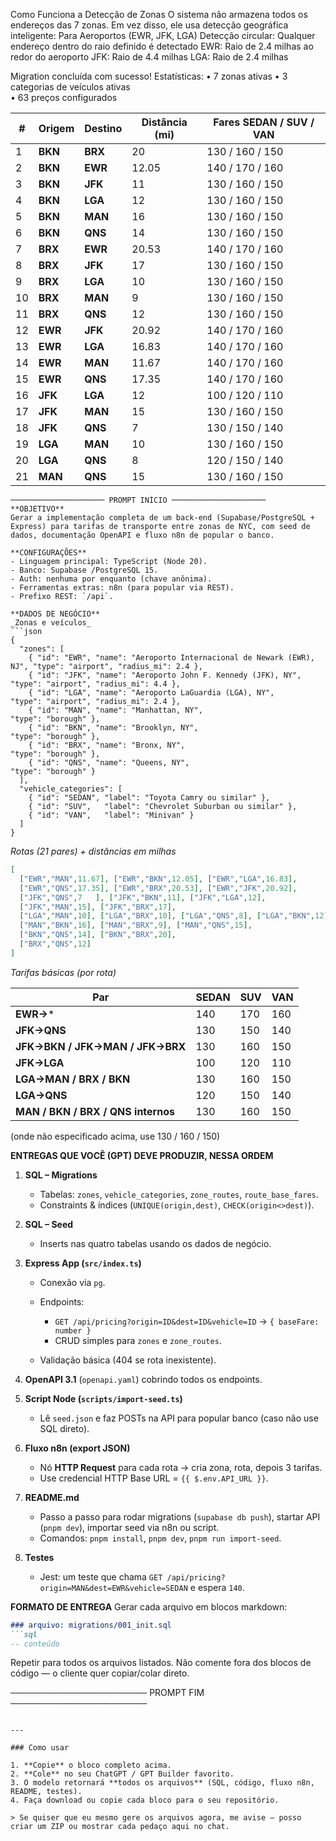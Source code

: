   Como Funciona a Detecção de Zonas
O sistema não armazena todos os endereços das 7 zonas. Em vez disso, ele usa detecção geográfica inteligente:
 Para Aeroportos (EWR, JFK, LGA)
Detecção circular: Qualquer endereço dentro do raio definido é detectado
EWR: Raio de 2.4 milhas ao redor do aeroporto
JFK: Raio de 4.4 milhas
LGA: Raio de 2.4 milhas
  
 Migration concluída com sucesso!
 Estatísticas:
   • 7 zonas ativas
   • 3 categorias de veículos ativas  
   • 63 preços configurados

| #  | Origem  | Destino | Distância (mi) | Fares SEDAN / SUV / VAN |
| -- | ------- | ------- | -------------- | ----------------------- |
| 1  | **BKN** | **BRX** | 20             | 130 / 160 / 150         |
| 2  | **BKN** | **EWR** | 12.05          | 140 / 170 / 160         |
| 3  | **BKN** | **JFK** | 11             | 130 / 160 / 150         |
| 4  | **BKN** | **LGA** | 12             | 130 / 160 / 150         |
| 5  | **BKN** | **MAN** | 16             | 130 / 160 / 150         |
| 6  | **BKN** | **QNS** | 14             | 130 / 160 / 150         |
| 7  | **BRX** | **EWR** | 20.53          | 140 / 170 / 160         |
| 8  | **BRX** | **JFK** | 17             | 130 / 160 / 150         |
| 9  | **BRX** | **LGA** | 10             | 130 / 160 / 150         |
| 10 | **BRX** | **MAN** | 9              | 130 / 160 / 150         |
| 11 | **BRX** | **QNS** | 12             | 130 / 160 / 150         |
| 12 | **EWR** | **JFK** | 20.92          | 140 / 170 / 160         |
| 13 | **EWR** | **LGA** | 16.83          | 140 / 170 / 160         |
| 14 | **EWR** | **MAN** | 11.67          | 140 / 170 / 160         |
| 15 | **EWR** | **QNS** | 17.35          | 140 / 170 / 160         |
| 16 | **JFK** | **LGA** | 12             | 100 / 120 / 110         |
| 17 | **JFK** | **MAN** | 15             | 130 / 160 / 150         |
| 18 | **JFK** | **QNS** | 7              | 130 / 150 / 140         |
| 19 | **LGA** | **MAN** | 10             | 130 / 160 / 150         |
| 20 | **LGA** | **QNS** | 8              | 120 / 150 / 140         |
| 21 | **MAN** | **QNS** | 15             | 130 / 160 / 150         |



````
───────────────────── PROMPT INÍCIO ─────────────────────
**OBJETIVO**  
Gerar a implementação completa de um back-end (Supabase/PostgreSQL + Express) para tarifas de transporte entre zonas de NYC, com seed de dados, documentação OpenAPI e fluxo n8n de popular o banco.

**CONFIGURAÇÕES**  
- Linguagem principal: TypeScript (Node 20).  
- Banco: Supabase /PostgreSQL 15.  
- Auth: nenhuma por enquanto (chave anônima).  
- Ferramentas extras: n8n (para popular via REST).  
- Prefixo REST: `/api`.  

**DADOS DE NEGÓCIO**  
_Zonas e veículos_  
```json
{
  "zones": [
    { "id": "EWR", "name": "Aeroporto Internacional de Newark (EWR), NJ", "type": "airport", "radius_mi": 2.4 },
    { "id": "JFK", "name": "Aeroporto John F. Kennedy (JFK), NY",        "type": "airport", "radius_mi": 4.4 },
    { "id": "LGA", "name": "Aeroporto LaGuardia (LGA), NY",               "type": "airport", "radius_mi": 2.4 },
    { "id": "MAN", "name": "Manhattan, NY",                               "type": "borough" },
    { "id": "BKN", "name": "Brooklyn, NY",                                "type": "borough" },
    { "id": "BRX", "name": "Bronx, NY",                                   "type": "borough" },
    { "id": "QNS", "name": "Queens, NY",                                  "type": "borough" }
  ],
  "vehicle_categories": [
    { "id": "SEDAN", "label": "Toyota Camry ou similar" },
    { "id": "SUV",   "label": "Chevrolet Suburban ou similar" },
    { "id": "VAN",   "label": "Minivan" }
  ]
}
````

*Rotas (21 pares) + distâncias em milhas*

```json
[
  ["EWR","MAN",11.67], ["EWR","BKN",12.05], ["EWR","LGA",16.83],
  ["EWR","QNS",17.35], ["EWR","BRX",20.53], ["EWR","JFK",20.92],
  ["JFK","QNS",7   ], ["JFK","BKN",11], ["JFK","LGA",12],
  ["JFK","MAN",15], ["JFK","BRX",17],
  ["LGA","MAN",10], ["LGA","BRX",10], ["LGA","QNS",8], ["LGA","BKN",12],
  ["MAN","BKN",16], ["MAN","BRX",9], ["MAN","QNS",15],
  ["BKN","QNS",14], ["BKN","BRX",20],
  ["BRX","QNS",12]
]
```

*Tarifas básicas (por rota)*

| Par                                | SEDAN | SUV | VAN |
| ---------------------------------- | ----- | --- | --- |
| **EWR→**\*                         | 140   | 170 | 160 |
| **JFK→QNS**                        | 130   | 150 | 140 |
| **JFK→BKN / JFK→MAN / JFK→BRX**    | 130   | 160 | 150 |
| **JFK→LGA**                        | 100   | 120 | 110 |
| **LGA→MAN / BRX / BKN**            | 130   | 160 | 150 |
| **LGA→QNS**                        | 120   | 150 | 140 |
| **MAN / BKN / BRX / QNS internos** | 130   | 160 | 150 |

(onde não especificado acima, use 130 / 160 / 150)

**ENTREGAS QUE VOCÊ (GPT) DEVE PRODUZIR, NESSA ORDEM**

1. **SQL – Migrations**

   * Tabelas: `zones`, `vehicle_categories`, `zone_routes`, `route_base_fares`.
   * Constraints & índices (`UNIQUE(origin,dest)`, `CHECK(origin<>dest)`).

2. **SQL – Seed**

   * Inserts nas quatro tabelas usando os dados de negócio.

3. **Express App (`src/index.ts`)**

   * Conexão via `pg`.
   * Endpoints:

     * `GET /api/pricing?origin=ID&dest=ID&vehicle=ID` → `{ baseFare: number }`
     * CRUD simples para `zones` e `zone_routes`.
   * Validação básica (404 se rota inexistente).

4. **OpenAPI 3.1** (`openapi.yaml`) cobrindo todos os endpoints.

5. **Script Node (`scripts/import-seed.ts`)**

   * Lê `seed.json` e faz POSTs na API para popular banco (caso não use SQL direto).

6. **Fluxo n8n (export JSON)**

   * Nó **HTTP Request** para cada rota → cria zona, rota, depois 3 tarifas.
   * Use credencial HTTP Base URL = `{{ $.env.API_URL }}`.

7. **README.md**

   * Passo a passo para rodar migrations (`supabase db push`), startar API (`pnpm dev`), importar seed via n8n ou script.
   * Comandos: `pnpm install`, `pnpm dev`, `pnpm run import-seed`.

8. **Testes**

   * Jest: um teste que chama `GET /api/pricing?origin=MAN&dest=EWR&vehicle=SEDAN` e espera `140`.

**FORMATO DE ENTREGA**
Gerar cada arquivo em blocos markdown:

````markdown
### arquivo: migrations/001_init.sql
```sql
-- conteúdo
````

Repetir para todos os arquivos listados.
Não comente fora dos blocos de código — o cliente quer copiar/colar direto.

────────────────────── PROMPT FIM ──────────────────────

```

---

### Como usar

1. **Copie** o bloco completo acima.  
2. **Cole** no seu ChatGPT / GPT Builder favorito.  
3. O modelo retornará **todos os arquivos** (SQL, código, fluxo n8n, README, testes).  
4. Faça download ou copie cada bloco para o seu repositório.

> Se quiser que eu mesmo gere os arquivos agora, me avise — posso criar um ZIP ou mostrar cada pedaço aqui no chat.
```

